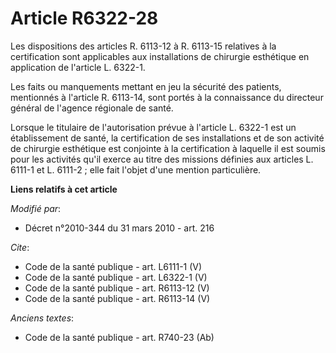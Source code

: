 # Article R6322-28

Les dispositions des articles R. 6113-12 à R. 6113-15 relatives à la certification sont applicables aux installations de
chirurgie esthétique en application de l'article L. 6322-1. 

Les faits ou manquements mettant en jeu la sécurité des patients, mentionnés à l'article R. 6113-14, sont portés à la
connaissance du directeur général de l'agence régionale de santé. 

Lorsque le titulaire de l'autorisation prévue à l'article L. 6322-1 est un établissement de santé, la certification de ses
installations et de son activité de chirurgie esthétique est conjointe à la certification à laquelle il est soumis pour les
activités qu'il exerce au titre des missions définies aux articles L. 6111-1 et L. 6111-2 ; elle fait l'objet d'une mention
particulière.

**Liens relatifs à cet article**

_Modifié par_:

  - Décret n°2010-344 du 31 mars 2010 - art. 216

_Cite_:

  - Code de la santé publique - art. L6111-1 (V)
  - Code de la santé publique - art. L6322-1 (V)
  - Code de la santé publique - art. R6113-12 (V)
  - Code de la santé publique - art. R6113-14 (V)

_Anciens textes_:

  - Code de la santé publique - art. R740-23 (Ab)
